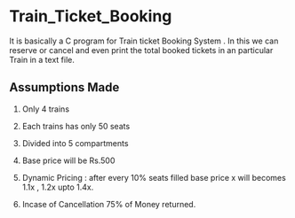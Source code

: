 # Train_Ticket_Booking
It is basically a C program for Train ticket Booking System . In this we can reserve or cancel and even print the total booked tickets in an particular Train in a text file.

## Assumptions Made

1) Only 4 trains

2) Each trains has only 50 seats

3) Divided into 5 compartments

4) Base price will be Rs.500

5) Dynamic Pricing : after every 10% seats filled base price x will becomes 1.1x , 1.2x upto 1.4x.

6) Incase of Cancellation 75% of Money returned.
